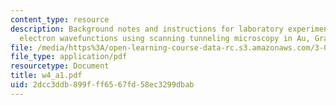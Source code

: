 ```yaml
---
content_type: resource
description: Background notes and instructions for laboratory experiments on visualizing
  electron wavefunctions using scanning tunneling microscopy in Au, Graphite and SAMs.
file: /media/https%3A/open-learning-course-data-rc.s3.amazonaws.com/3-014-materials-laboratory-fall-2006/2dcc3ddb899fff6567fd58ec3299dbab_w4_a1.pdf
file_type: application/pdf
resourcetype: Document
title: w4_a1.pdf
uid: 2dcc3ddb-899f-ff65-67fd-58ec3299dbab
---
```

